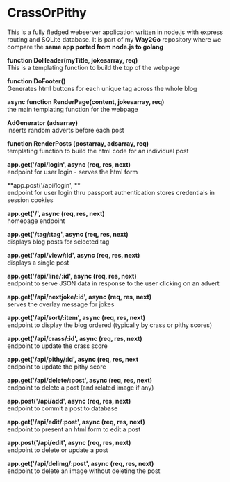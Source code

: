 
CrassOrPithy
============
This is a fully fledged webserver application written in node.js with express routing and SQLite database.
It is part of my **Way2Go** repository where we compare the **same app ported from node.js to golang**


**function DoHeader(myTitle, jokesarray, req)**  
This is a templating function to build the top of the webpage

**function DoFooter()**  
Generates html buttons for each unique tag across the whole blog

**async function RenderPage(content, jokesarray, req)**  
the main templating function for the webpage

**AdGenerator (adsarray)**  
inserts random adverts before each post

**function RenderPosts (postarray, adsarray, req)**  
templating function to build the html code for an individual post

**app.get('/api/login', async (req, res, next)**  
endpoint for user login - serves the html form

**app.post('/api/login', **  
endpoint for user login thru passport authentication
stores credentials in session cookies

**app.get('/', async (req, res, next)**  
homepage endpoint

**app.get('/tag/:tag', async (req, res, next)**  
displays blog posts for selected tag

**app.get('/api/view/:id', async (req, res, next)**  
displays a single post

**app.get('/api/line/:id', async (req, res, next)**  
endpoint to serve JSON data in response to the user clicking on an advert

**app.get('/api/nextjoke/:id', async (req, res, next)**  
serves the overlay message for jokes

**app.get('/api/sort/:item', async (req, res, next)**  
endpoint to display the blog ordered (typically by crass or pithy scores)

**app.get('/api/crass/:id', async (req, res, next)**  
endpoint to update the crass score

**app.get('/api/pithy/:id', async (req, res, next**  
endpoint to update the pithy score

**app.get('/api/delete/:post', async (req, res, next)**  
endpoint to delete a post (and related image if any)

**app.post('/api/add', async (req, res, next)**  
endpoint to commit a post to database

**app.get('/api/edit/:post', async (req, res, next)**  
endpoint to present an html form to edit a post

**app.post('/api/edit', async (req, res, next)**  
endpoint to delete or update a post

**app.get('/api/delimg/:post', async (req, res, next)**  
endpoint to delete an image without deleting the post
